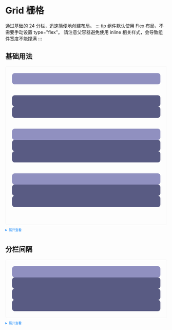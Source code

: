 <style>
  .example{
      border: 1px solid #f5f5f5;
      border-radius: 5px;
      padding:20px
  }
  .tass-button {
      margin:10px 5px;
  }
  
  details > summary:first-of-type {
      font-size: 10px;
      padding: 8px 0;
      cursor: pointer;
      color: #1989fa;
  }
</style>
# Grid 栅格
通过基础的 24 分栏，迅速简便地创建布局。
::: tip
组件默认使用 Flex 布局，不需要手动设置 type="flex"。
请注意父容器避免使用 inline 相关样式，会导致组件宽度不能撑满
:::
## 基础用法

<div class="example">
  <tass-row>
    <tass-col :span="24">
      <div style="background-color: #9090C0; height: 35px; border-radius: 8px"></div>
    </tass-col>
  </tass-row>
  <br />
  <br />
  <tass-row>
    <tass-col :span="12">
      <div style="background-color: #595B83; height: 35px; border-radius: 8px"></div>
    </tass-col>
    <tass-col :span="12">
      <div style="background-color: #595B83; height: 35px; border-radius: 8px"></div>
    </tass-col>
  </tass-row>
  <br />
  <br />
  <tass-row tag="div">
    <tass-col tag="span" :span="12">
      <div style="background-color: #9090C0; height: 35px; border-radius: 8px"></div>
    </tass-col>
    <tass-col tag="span" :span="6">
      <div style="background-color: #595B83; height: 35px; border-radius: 8px"></div>
    </tass-col>
    <tass-col tag="span" :span="6">
      <div style="background-color: #595B83; height: 35px; border-radius: 8px"></div>
    </tass-col>
  </tass-row>
  <br />
  <br />
  <tass-row tag="div" :gutter="20" justify="end">
    <tass-col tag="span" :span="6">
      <div style="background-color: #9090C0; height: 35px; border-radius: 8px"></div>
    </tass-col>
    <tass-col tag="span" :span="6">
      <div style="background-color: #595B83; height: 35px; border-radius: 8px"></div>
    </tass-col>
    <tass-col tag="span" :span="6">
      <div style="background-color: #595B83; height: 35px; border-radius: 8px"></div>
    </tass-col>
  </tass-row>
  <br />
  <br />
</div>

<details>
<summary>展开查看</summary>

```vue
<template>
  <tass-row>
    <tass-col :span="24">
      <div style="background-color: #9090C0; height: 35px; border-radius: 8px"></div>
    </tass-col>
  </tass-row>
  <br />
  <br />
  <tass-row>
    <tass-col :span="12">
      <div style="background-color: #595B83; height: 35px; border-radius: 8px"></div>
    </tass-col>
    <tass-col :span="12">
      <div style="background-color: #595B83; height: 35px; border-radius: 8px"></div>
    </tass-col>
  </tass-row>
  <br />
  <br />
  <tass-row tag="div">
    <tass-col tag="span" :span="12">
      <div style="background-color: #9090C0; height: 35px; border-radius: 8px"></div>
    </tass-col>
    <tass-col tag="span" :span="6">
      <div style="background-color: #595B83; height: 35px; border-radius: 8px"></div>
    </tass-col>
    <tass-col tag="span" :span="6">
      <div style="background-color: #595B83; height: 35px; border-radius: 8px"></div>
    </tass-col>
  </tass-row>
  <br />
  <br />
  <tass-row tag="div" :gutter="20" justify="end">
    <tass-col tag="span" :span="6">
      <div style="background-color: #9090C0; height: 35px; border-radius: 8px"></div>
    </tass-col>
    <tass-col tag="span" :span="6">
      <div style="background-color: #595B83; height: 35px; border-radius: 8px"></div>
    </tass-col>
    <tass-col tag="span" :span="6">
      <div style="background-color: #595B83; height: 35px; border-radius: 8px"></div>
    </tass-col>
  </tass-row>
  <br />
  <br />
</template>
```
</details>

## 分栏间隔
<div class="example">
    <tass-row tag="div" :gutter="40" justify="end">
      <tass-col tag="span" :span="6">
        <div style="background-color: #9090C0; height: 35px; border-radius: 8px"></div>
      </tass-col>
      <tass-col tag="span" :span="6">
        <div style="background-color: #595B83; height: 35px; border-radius: 8px"></div>
      </tass-col>
      <tass-col tag="span" :span="6">
        <div style="background-color: #595B83; height: 35px; border-radius: 8px"></div>
      </tass-col>
      <tass-col tag="span" :span="6">
        <div style="background-color: #595B83; height: 35px; border-radius: 8px"></div>
      </tass-col>
    </tass-row>
</div>

<details>
<summary>展开查看</summary>

```vue
<template>
  <div>
    <tass-row tag="div" :gutter="40" justify="end">
      <tass-col tag="span" :span="6">
        <div style="background-color: #9090C0; height: 35px; border-radius: 8px"></div>
      </tass-col>
      <tass-col tag="span" :span="6">
        <div style="background-color: #595B83; height: 35px; border-radius: 8px"></div>
      </tass-col>
      <tass-col tag="span" :span="6">
        <div style="background-color: #595B83; height: 35px; border-radius: 8px"></div>
      </tass-col>
      <tass-col tag="span" :span="6">
        <div style="background-color: #595B83; height: 35px; border-radius: 8px"></div>
      </tass-col>
    </tass-row>
  </div>
</template>
```
</details>